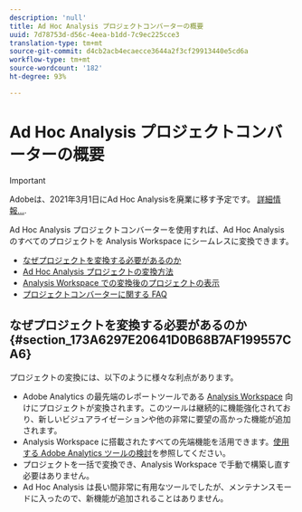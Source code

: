 ```yaml
---
description: 'null'
title: Ad Hoc Analysis プロジェクトコンバーターの概要
uuid: 7d78753d-d56c-4eea-b1dd-7c9ec225cce3
translation-type: tm+mt
source-git-commit: d4cb2acb4ecaecce3644a2f3cf29913440e5cd6a
workflow-type: tm+mt
source-wordcount: '182'
ht-degree: 93%

---
```



# Ad Hoc Analysis プロジェクトコンバーターの概要

>[!IMPORTANT]
>
>Adobeは、2021年3月1日にAd Hoc Analysisを廃業に移す予定です。 [詳細情報...](https://adobe.ly/discoverworkspace).

Ad Hoc Analysis プロジェクトコンバーターを使用すれば、Ad Hoc Analysis のすべてのプロジェクトを Analysis Workspace にシームレスに変換できます。

* [なぜプロジェクトを変換する必要があるのか](/help/analyze/ad-hoc-analysis/c-aha-project-converter/aha2aw-overview.md#section_173A6297E20641D0B68B7AF199557CA6)
* [Ad Hoc Analysis プロジェクトの変換方法](/help/analyze/ad-hoc-analysis/c-aha-project-converter/aha2aw-workflow.md#topic_5A55F73488704C5D8E42CDD04B5984DE)
* [Analysis Workspace での変換後のプロジェクトの表示](/help/analyze/ad-hoc-analysis/c-aha-project-converter/view-projects-workspace.md)
* [プロジェクトコンバーターに関する FAQ](/help/analyze/ad-hoc-analysis/c-aha-project-converter/aha2aw-converter-faq.md#topic_8231595303AD403E9322645A63632D57)

## なぜプロジェクトを変換する必要があるのか {#section_173A6297E20641D0B68B7AF199557CA6}

プロジェクトの変換には、以下のように様々な利点があります。

* Adobe Analytics の最先端のレポートツールである [Analysis Workspace](https://docs.adobe.com/content/help/ja-JP/analytics/analyze/analysis-workspace/home.html) 向けにプロジェクトが変換されます。このツールは継続的に機能強化されており、新しいビジュアライゼーションや他の非常に要望の高かった機能が追加されます。
* Analysis Workspace に搭載されたすべての先端機能を活用できます。[使用する Adobe Analytics ツールの検討](https://docs.adobe.com/content/help/ja-JP/analytics/admin/admin-overview/which-analytics-tool.html)を参照してください。
* プロジェクトを一括で変換でき、Analysis Workspace で手動で構築し直す必要はありません。
* Ad Hoc Analysis は長い間非常に有用なツールでしたが、メンテナンスモードに入ったので、新機能が追加されることはありません。

